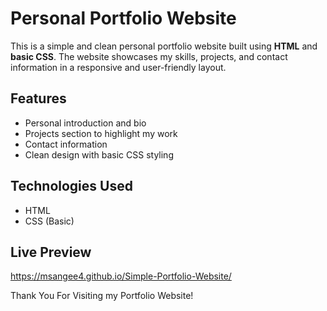 # Personal Portfolio Website

This is a simple and clean personal portfolio website built using **HTML** and **basic CSS**. The website showcases my skills, projects, and contact information in a responsive and user-friendly layout.

## Features

* Personal introduction and bio
* Projects section to highlight my work
* Contact information
* Clean design with basic CSS styling

## Technologies Used

* HTML
* CSS (Basic)

## Live Preview

https://msangee4.github.io/Simple-Portfolio-Website/

Thank You For Visiting my Portfolio Website!
